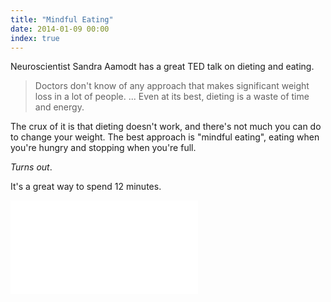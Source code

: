 ```yaml
---
title: "Mindful Eating"
date: 2014-01-09 00:00
index: true
---
```


Neuroscientist Sandra Aamodt has a great TED talk on dieting and eating.

> Doctors don't know of any approach that makes significant weight loss in a lot of people. ... Even at its best, dieting is a waste of time and energy.

The crux of it is that dieting doesn't work, and there's not much you can do to change your weight. The best approach is "mindful eating", eating when you're hungry and stopping when you're full.

_Turns out_.

It's a great way to spend 12 minutes.

<div class="embed-responsive embed-responsive-16by9"><iframe scrolling="no" allowfullscreen mozallowfullscreen src="//embed.ted.com/talks/sandra_aamodt_why_dieting_doesn_t_usually_work.html?wmode=opaque" webkitallowfullscreen data-embed="true" frameborder="0" class="embed-responsive-item"></iframe></div>

<!-- more -->
